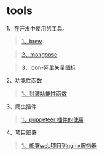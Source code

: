 # tools

1、在开发中使用的工具。

>[1、brew](src/tools/brew.md)

>[2、mongoose](src/tools/mongoose.md)

>[3、icon-阿里矢量图标](src/tools/icon.md)

2、功能性函数

>[1、封装功能性函数](src/handle-tools/handle.md)

3、爬虫插件

>[1、puppeteer 插件的使用](src/crawler/puppeteer.md)

4、项目部署

>[1、部署web项目到nginx服务器](src/nginx/nginx.md)
